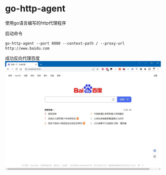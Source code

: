 # go-http-agent
使用go语言编写的http代理程序

启动命令
```shell
go-http-agent --port 8080 --context-path / --proxy-url http://www.baidu.com
```
成功反向代理百度
![](readme_files/1.jpg)
